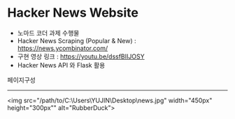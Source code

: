 # Hacker News Website

+ 노마드 코더 과제 수행물
+ Hacker News Scraping (Popular & New) : https://news.ycombinator.com/
+ 구현 영상 링크 : https://youtu.be/dssfBIIJOSY
+ Hacker News API 와 Flask 활용   
   
      
      
페이지구성  
- - -    
<img src="/path/to/C:\Users\YUJIN\Desktop\news.jpg" width="450px" height="300px"" alt="RubberDuck"></img><br/>

